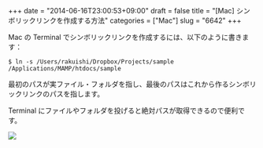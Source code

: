 +++
date = "2014-06-16T23:00:53+09:00"
draft = false
title = "[Mac] シンボリックリンクを作成する方法"
categories = ["Mac"]
slug = "6642"
+++

Mac の Terminal でシンボリックリンクを作成するには、以下のように書きます：

```
$ ln -s /Users/rakuishi/Dropbox/Projects/sample /Applications/MAMP/htdocs/sample
```

最初のパスが実ファイル・フォルダを指し、最後のパスはこれから作るシンボリックリンクのパスを指します。

Terminal にファイルやフォルダを投げると絶対パスが取得できるので便利です。

![](/images/2014/06/6642_1.jpg)
